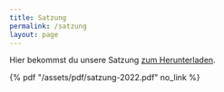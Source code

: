 ```yaml
---
title: Satzung
permalink: /satzung
layout: page
---
```


Hier bekommst du unsere Satzung <a href="assets/satzung-2022.pdf" target="_blank">zum Herunterladen</a>.

{% pdf "/assets/pdf/satzung-2022.pdf" no_link %}
